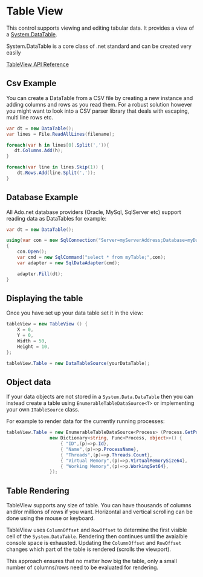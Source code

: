 # Table View

This control supports viewing and editing tabular data. It provides a view of a [System.DataTable](https://docs.microsoft.com/en-us/dotnet/api/system.data.datatable?view=net-5.0).

System.DataTable is a core class of .net standard and can be created very easily

[TableView API Reference](~/api/Terminal.Gui/Terminal.Gui.TableView.yml)

## Csv Example

You can create a DataTable from a CSV file by creating a new instance and adding columns and rows as you read them. For a robust solution however you might want to look into a CSV parser library that deals with escaping, multi line rows etc.

```csharp
var dt = new DataTable();
var lines = File.ReadAllLines(filename);

foreach(var h in lines[0].Split(',')){
   dt.Columns.Add(h);
}

foreach(var line in lines.Skip(1)) {
    dt.Rows.Add(line.Split(','));
}
```

## Database Example

All Ado.net database providers (Oracle, MySql, SqlServer etc) support reading data as DataTables for example:

```csharp
var dt = new DataTable();

using(var con = new SqlConnection("Server=myServerAddress;Database=myDataBase;Trusted_Connection=True;"))
{
    con.Open();
    var cmd = new SqlCommand("select * from myTable;",con);
    var adapter = new SqlDataAdapter(cmd);

    adapter.Fill(dt);
}
```

## Displaying the table

Once you have set up your data table set it in the view:

```csharp
tableView = new TableView () {
    X = 0,
    Y = 0,
    Width = 50,
    Height = 10,
};

tableView.Table = new DataTableSource(yourDataTable);
```

## Object data
If your data objects are not stored in a `System.Data.DataTable` then you can instead
create a table using `EnumerableTableDataSource<T>` or implementing your own `ITableSource`
class.

For example to render data for the currently running processes:

```csharp
tableView.Table = new EnumerableTableDataSource<Process> (Process.GetProcesses (),
				new Dictionary<string, Func<Process, object>>() {
					{ "ID",(p)=>p.Id},
					{ "Name",(p)=>p.ProcessName},
					{ "Threads",(p)=>p.Threads.Count},
					{ "Virtual Memory",(p)=>p.VirtualMemorySize64},
					{ "Working Memory",(p)=>p.WorkingSet64},
				});
```

## Table Rendering
TableView supports any size of table. You can have thousands of columns and/or millions of rows if you want.
Horizontal and vertical scrolling can be done using the mouse or keyboard.

TableView uses `ColumnOffset` and `RowOffset` to determine the first visible cell of the `System.DataTable`.
Rendering then continues until the avaialble console space is exhausted. Updating the `ColumnOffset` and 
`RowOffset` changes which part of the table is rendered (scrolls the viewport).

This approach ensures that no matter how big the table, only a small number of columns/rows need to be
evaluated for rendering.
